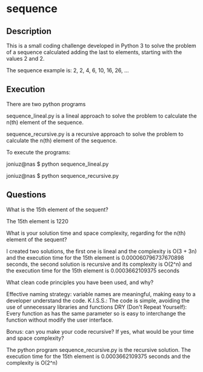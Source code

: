 # sequence

## Description
This is a small coding challenge developed in Python 3 to solve the problem of a sequence calculated adding the last to elements, starting with the values 2 and 2.

The sequence example is: 2, 2, 4, 6, 10, 16, 26, ...

## Execution

There are two python programs

sequence_lineal.py is a lineal approach to solve the problem to calculate the n(th) element of the sequence.

sequence_recursive.py is a recursive approach to solve the problem to calculate the n(th) element of the sequence.

To execute the programs:

  joniuz@nas $ python sequence_lineal.py

  joniuz@nas $ python sequence_recursive.py

## Questions

What is the 15th element of the sequent?

The 15th element is 1220

What is your solution time and space complexity, regarding for the n(th) element of the sequent?

I created two solutions, the first one is lineal and the complexity is O(3 + 3n) and the execution time for the 15th element is 0.000060796737670898 seconds, the second solution is recursive and its complexity is O(2^n) and the execution time for the 15th element is  0.0003662109375 seconds

What clean code principles you have been used, and why?

Effective naming strategy: variable names are meaningful, making easy to a developer understand the code.
K.I.S.S.: The code is simple, avoiding the use of unnecessary libraries and functions
DRY (Don't Repeat Yourself): Every function as has the same parameter so is easy to interchange the function without modify the user interface.

Bonus: can you make your code recursive? If yes, what would be your time and space complexity?

The python program sequence_recursive.py is the recursive solution. The execution time for the 15th element is 0.0003662109375 seconds and the complexity is O(2^n)
